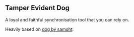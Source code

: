## Tamper Evident Dog

A loyal and faithful synchronisation tool that you can rely on.

Heavily based on [dog by samoht](https://github.com/samoht/dog).
